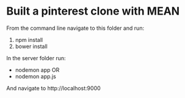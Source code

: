 Built a pinterest clone with MEAN
================================

From the command line navigate to this folder and run:
1. npm install
2. bower install

In the server folder run:
- nodemon app 
OR 
- nodemon app.js

And navigate to http://localhost:9000
